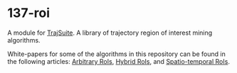 # 137-roi
A module for [TrajSuite](https://github.com/lukehb/TrajSuite). A library of trajectory region of interest mining algorithms.

White-papers for some of the algorithms in this repository can be found in the following articles: 
[Arbitrary RoIs](https://www.sciencedirect.com/science/article/pii/S0957417413008749), [Hybrid RoIs](https://dl.acm.org/citation.cfm?doid=2542652.2542653), and [Spatio-temporal RoIs](https://www.sciencedirect.com/science/article/pii/S1877050914002117?via%3Dihub).
